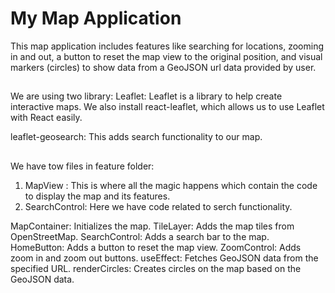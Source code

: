 # My Map Application

This map application includes features like searching for locations, zooming in and out, a button to reset the map view to the original position, and visual markers (circles) to show data from a GeoJSON url data provided by user.

##

We are using two library:
Leaflet: Leaflet is a library to help create interactive maps. We also install react-leaflet, which allows us to use Leaflet with React easily.

leaflet-geosearch: This adds search functionality to our map.

##

We have tow files in feature folder:

1. MapView : This is where all the magic happens which contain the code to display the map and its features.
2. SearchControl: Here we have code related to serch functionality.

MapContainer: Initializes the map.
TileLayer: Adds the map tiles from OpenStreetMap.
SearchControl: Adds a search bar to the map.
HomeButton: Adds a button to reset the map view.
ZoomControl: Adds zoom in and zoom out buttons.
useEffect: Fetches GeoJSON data from the specified URL.
renderCircles: Creates circles on the map based on the GeoJSON data.